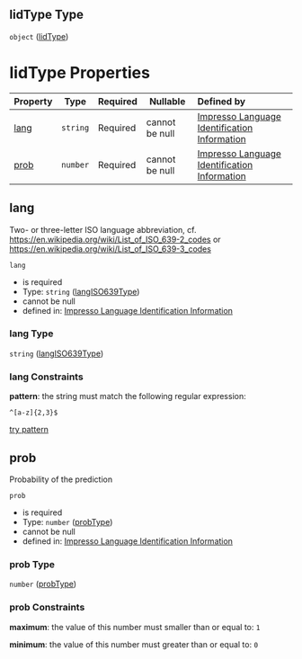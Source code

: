 ## lidType Type

`object` ([lidType](language_identification-definitions-lidtype.md))

# lidType Properties

| Property      | Type     | Required | Nullable       | Defined by                                                                                                                                                                                                                                                                        |
| :------------ | -------- | -------- | -------------- | :-------------------------------------------------------------------------------------------------------------------------------------------------------------------------------------------------------------------------------------------------------------------------------- |
| [lang](#lang) | `string` | Required | cannot be null | [Impresso Language Identification Information](language_identification-definitions-lidtype-properties-langiso639type.md "https&#x3A;//impresso.github.io/impresso-schemas/json/language_identification/language_identification.schema.json#/definitions/lidType/properties/lang") |
| [prob](#prob) | `number` | Required | cannot be null | [Impresso Language Identification Information](language_identification-definitions-lidtype-properties-probtype.md "https&#x3A;//impresso.github.io/impresso-schemas/json/language_identification/language_identification.schema.json#/definitions/lidType/properties/prob")       |

## lang

Two- or three-letter ISO language abbreviation, cf. <https://en.wikipedia.org/wiki/List_of_ISO_639-2_codes> or <https://en.wikipedia.org/wiki/List_of_ISO_639-3_codes>


`lang`

-   is required
-   Type: `string` ([langISO639Type](language_identification-definitions-lidtype-properties-langiso639type.md))
-   cannot be null
-   defined in: [Impresso Language Identification Information](language_identification-definitions-lidtype-properties-langiso639type.md "https&#x3A;//impresso.github.io/impresso-schemas/json/language_identification/language_identification.schema.json#/definitions/lidType/properties/lang")

### lang Type

`string` ([langISO639Type](language_identification-definitions-lidtype-properties-langiso639type.md))

### lang Constraints

**pattern**: the string must match the following regular expression: 

```regexp
^[a-z]{2,3}$
```

[try pattern](https://regexr.com/?expression=%5E%5Ba-z%5D%7B2%2C3%7D%24 "try regular expression with regexr.com")

## prob

Probability of the prediction


`prob`

-   is required
-   Type: `number` ([probType](language_identification-definitions-lidtype-properties-probtype.md))
-   cannot be null
-   defined in: [Impresso Language Identification Information](language_identification-definitions-lidtype-properties-probtype.md "https&#x3A;//impresso.github.io/impresso-schemas/json/language_identification/language_identification.schema.json#/definitions/lidType/properties/prob")

### prob Type

`number` ([probType](language_identification-definitions-lidtype-properties-probtype.md))

### prob Constraints

**maximum**: the value of this number must smaller than or equal to: `1`

**minimum**: the value of this number must greater than or equal to: `0`
